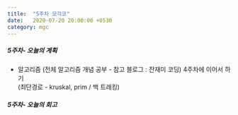 ```yaml
---
title:  "5주차 모각코"
date:   2020-07-20 20:00:00 +0530
category: mgc
---
```



##### 5주차- 오늘의 계획
  - 알고리즘 (전체 알고리즘 개념 공부 - 참고 블로그 : 잔재미 코딩) 4주차에 이어서 하기  
  (최단경로 - kruskal, prim / 백 트래킹)  


##### 5주차- 오늘의 회고
